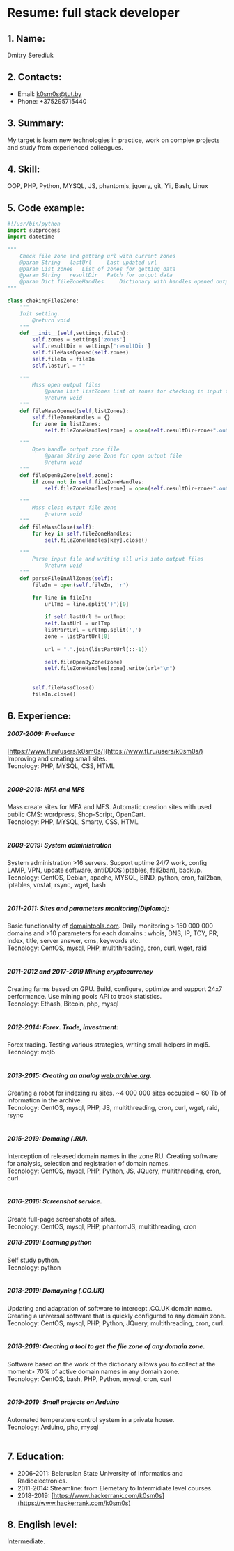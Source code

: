 # Resume: full stack developer
## 1. 	Name:
Dmitry Serediuk<br/>
## 2. 	Contacts:
- Email: [k0sm0s@tut.by](mailto:k0sm0s@tut.by)<br/>
- Phone: +375295715440<br/>
## 3. Summary:
My target is learn new technologies in practice, work on complex projects and study from experienced colleagues.<br/>
## 4. Skill:
OOP, PHP, Python, MYSQL, JS, phantomjs, jquery, git, Yii, Bash, Linux<br/>
## 5. Code example:
```python
#!/usr/bin/python
import subprocess
import datetime

"""
	Check file zone and getting url with current zones
	@param String 	lastUrl  	Last updated url
	@param List	zones  	List of zones for getting data
	@param String	resultDir  	Patch for output data
	@param Dict	fileZoneHandles  	Dictionary with handles opened output files
"""

class chekingFilesZone:
	"""
	Init setting.
		@return void
	"""
	def __init__(self,settings,fileIn):
		self.zones = settings['zones']
		self.resultDir = settings['resultDir']
		self.fileMassOpened(self.zones)
		self.fileIn = fileIn
		self.lastUrl = ""
		
	"""
    	Mass open output files
			@param List listZones List of zones for checking in input files
			@return void
	"""
	def fileMassOpened(self,listZones):
		self.fileZoneHandles = {}
		for zone in listZones:
			self.fileZoneHandles[zone] = open(self.resultDir+zone+".out","a")

	"""
		Open handle output zone file
			@param String zone Zone for open output file
			@return void
	"""		
	def fileOpenByZone(self,zone):
		if zone not in self.fileZoneHandles:
			self.fileZoneHandles[zone] = open(self.resultDir+zone+".out","a")
		
	"""
		Mass close output file zone
			@return void
	"""		
	def fileMassClose(self):
		for key in self.fileZoneHandles:
			self.fileZoneHandles[key].close()

	"""
		Parse input file and writing all urls into output files
			@return void
	"""
	def parseFileInAllZones(self):
		fileIn = open(self.fileIn, 'r')

		for line in fileIn:	
			urlTmp = line.split(')')[0]
			
			if self.lastUrl != urlTmp:
			self.lastUrl = urlTmp
			listPartUrl = urlTmp.split(',')		
			zone = listPartUrl[0]
			
			url = ".".join(listPartUrl[::-1])	

			self.fileOpenByZone(zone)
			self.fileZoneHandles[zone].write(url+"\n")
			
			
		self.fileMassClose()
		fileIn.close()
```

## 6. Experience:<br/>
##### 2007-2009: Freelance
[https://www.fl.ru/users/k0sm0s/](https://www.fl.ru/users/k0sm0s/)<br/>
Improving and creating small sites.<br/>
Tecnology: PHP, MYSQL, CSS, HTML<br/><br/>

##### 2009-2015: MFA and MFS
Mass create sites for MFA and MFS. Automatic creation sites with used public CMS: wordpress, Shop-Script, OpenCart.<br/>
Tecnology: PHP, MYSQL, Smarty, CSS, HTML<br/><br/>

##### 2009-2019: System administration
System administration >16 servers. Support uptime 24/7 work, config LAMP, VPN, update software, antiDDOS(iptables, fail2ban), backup. <br/>
Tecnology: CentOS, Debian, apache, MYSQL, BIND, python, cron, fail2ban, iptables, vnstat, rsync, wget, bash<br/><br/>

##### 2011-2011: Sites and parameters monitoring(Diploma):
Basic functionality of [domaintools.com](domaintools.com). Daily monitoring > 150 000 000 domains and >10 parameters for each domains : whois, DNS, IP, TCY, PR, index, title, server answer, cms, keywords etc. <br/>
Tecnology: CentOS, mysql, PHP, multithreading, cron, curl, wget, raid<br/><br/>

##### 2011-2012 and 2017-2019 Mining cryptocurrency
Creating farms based on GPU. Build, configure, optimize and support 24x7 performance. Use mining pools API to track statistics.<br/>
Tecnology: Ethash, Bitcoin, php, mysql<br/><br/>

##### 2012-2014: Forex. Trade, investment:
Forex trading. Testing various strategies, writing small helpers in mql5.<br/>
Tecnology: mql5<br/><br/>

##### 2013-2015: Creating an analog [web.archive.org](web.archive.org).
Creating a robot for indexing ru sites. ~4 000 000 sites occupied ~ 60 Tb of information in the archive.<br/>
Tecnology: CentOS, mysql, PHP, JS, multithreading, cron, curl, wget, raid, rsync<br/><br/>

##### 2015-2019: Domaing (.RU).
Interception of released domain names in the zone RU. Creating software for analysis, selection and registration of domain names.<br/>
Tecnology: CentOS, mysql, PHP, Python, JS, JQuery, multithreading, cron, curl.<br/><br/>

##### 2016-2016: Screenshot service.
Create full-page screenshots of sites.<br/>
Tecnology: CentOS, mysql, PHP, phantomJS, multithreading, cron<br/>

##### 2018-2019: Learning python
Self study python. <br/>
Tecnology: python<br/><br/>

##### 2018-2019: Domayning (.CO.UK)
Updating and adaptation of software to intercept .CO.UK domain name. Creating a universal software that is quickly configured to any domain zone.<br/>
Tecnology: CentOS, mysql, PHP, Python, JQuery, multithreading, cron, curl.<br/><br/>

##### 2018-2019: Creating a tool to get the file zone of any domain zone.
Software based on the work of the dictionary allows you to collect at the moment> 70% of active domain names in any domain zone.<br/>
Tecnology: CentOS, bash, PHP, Python, mysql, cron, curl<br/><br/>

##### 2019-2019: Small projects on Arduino
Automated temperature control system in a private house.<br/>
Tecnology: Arduino, php, mysql<br/><br/>

## 7. Education:
- 2006-2011: 	Belarusian State University of Informatics and Radioelectronics.
- 2011-2014: 	Streamline: from Elemetary to Intermidiate level courses.
- 2018-2019: 	[https://www.hackerrank.com/k0sm0s](https://www.hackerrank.com/k0sm0s)
	
## 8. English level:
Intermediate.<br/>